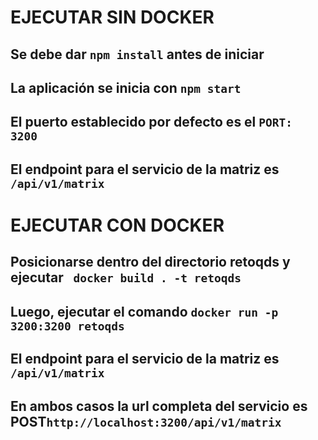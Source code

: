 # EJECUTAR SIN DOCKER
## Se debe dar `npm install` antes de iniciar
## La aplicación se inicia con `npm start`
## El puerto establecido por defecto es el `PORT: 3200`
## El endpoint para el servicio de la matriz es `/api/v1/matrix`


# EJECUTAR CON DOCKER
## Posicionarse dentro del directorio retoqds y ejecutar ` docker build . -t retoqds`
## Luego, ejecutar el comando `docker run -p 3200:3200 retoqds`
## El endpoint para el servicio de la matriz es `/api/v1/matrix`


## En ambos casos la url completa del servicio es POST`http://localhost:3200/api/v1/matrix`